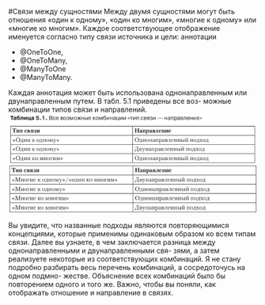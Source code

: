 #Связи между сущностями
Между двумя сущностями могут быть отношения «один к одному», «один ко
многим», «многие к одному» или «многие ко многим». Каждое соответствующее
отображение именуется согласно типу связи источника и цели: аннотации 
* @OneToOne,
* @OneToMany, 
* @ManyToOne
* @ManyToMany. 

Каждая аннотация может быть использована
однонаправленным или двунаправленным путем. В табл. 5.1 приведены все воз-
можные комбинации типов связи и направлений.
![element_collection](../../img/orm/table-link_1.png)
![element_collection](../../img/orm/table_link_2.png)

Вы увидите, что названные подходы являются повторяющимися концепциями,
которые применимы одинаковым образом ко всем типам связи. Далее вы узнаете,
в чем заключается разница между однонаправленными и двунаправленными свя-
зями, а затем реализуете некоторые из соответствующих комбинаций. Я не стану
подробно разбирать весь перечень комбинаций, а сосредоточусь на одном подмно-
жестве. Объяснение всех комбинаций было бы повторением одного и того же.
Важно, чтобы вы поняли, как отображать отношение и направление в связях.